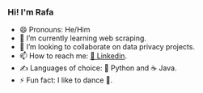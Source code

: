### Hi! I'm Rafa



- 😄 Pronouns: He/Him
- 🌱 I’m currently learning web scraping.
- 👯 I’m looking to collaborate on data privacy projects.
- 📫 How to reach me: [🔗 Linkedin](https://www.linkedin.com/in/rafaelperez1/).
- ✍️ Languages of choice: 🐍 Python and ☕ Java.
- ⚡ Fun fact: I like to dance 🕺.


<!--
-->
